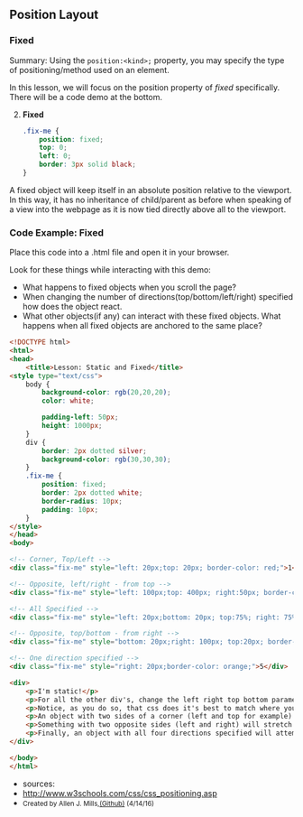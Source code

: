 ## Position Layout
### Fixed
Summary: Using the `position:<kind>;` property, you may specify the type of positioning/method used on an element.

In this lesson, we will focus on the position property of *fixed* specifically. There will be a code demo at the bottom.

2. **Fixed**

    ```css
    .fix-me {
        position: fixed;
        top: 0;
        left: 0;
        border: 3px solid black;    
    }
    ```
  A fixed object will keep itself in an absolute position relative to the viewport. In this way, it has no inheritance of child/parent as before when speaking of a view into the webpage as it is now tied directly above all to the viewport.

### Code Example: Fixed

Place this code into a .html file and open it in your browser.

Look for these things while interacting with this demo:
* What happens to fixed objects when you scroll the page?
* When changing the number of directions(top/bottom/left/right) specified how does the object react.
* What other objects(if any) can interact with these fixed objects. What happens when all fixed objects are anchored to the same place?

```html
<!DOCTYPE html>
<html>
<head>
    <title>Lesson: Static and Fixed</title>
<style type="text/css">
    body {
        background-color: rgb(20,20,20);
        color: white;

        padding-left: 50px;
        height: 1000px;
    }
    div {
        border: 2px dotted silver;
        background-color: rgb(30,30,30);
    }
    .fix-me {
        position: fixed;
        border: 2px dotted white;
        border-radius: 10px;
        padding: 10px;
    }
</style>
</head>
<body>

<!-- Corner, Top/Left -->
<div class="fix-me" style="left: 20px;top: 20px; border-color: red;">1</div>

<!-- Opposite, left/right - from top -->
<div class="fix-me" style="left: 100px;top: 400px; right:50px; border-color: green;">2</div>

<!-- All Specified -->
<div class="fix-me" style="left: 20px;bottom: 20px; top:75%; right: 75%; border-color: yellow;">3</div>

<!-- Opposite, top/bottom - from right -->
<div class="fix-me" style="bottom: 20px;right: 100px; top:20px; border-color: lightblue;">4</div>

<!-- One direction specified -->
<div class="fix-me" style="right: 20px;border-color: orange;">5</div>

<div>
    <p>I'm static!</p>
    <p>For all the other div's, change the left right top bottom parameters.</p>
    <p>Notice, as you do so, that css does it's best to match where you've asked the div to move to.</p>
    <p>An object with two sides of a corner (left and top for example) will move relative to that corner.</p>
    <p>Something with two opposite sides (left and right) will stretch between them</p>
    <p>Finally, an object with all four directions specified will attempt to stretch to meet all requirements.</p>
</div>

</body>
</html>
```

* sources: 
 * http://www.w3schools.com/css/css_positioning.asp
* <small>Created by Allen J. Mills,[(Github)](https://github.com/FelixVicis) (4/14/16)<small>